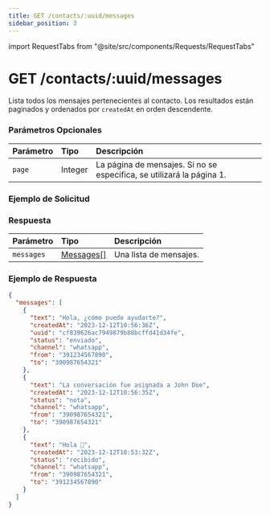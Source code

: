 ```yaml
---
title: GET /contacts/:uuid/messages
sidebar_position: 3
---
```


import RequestTabs from "@site/src/components/Requests/RequestTabs"

# GET /contacts/:uuid/messages

Lista todos los mensajes pertenecientes al contacto. Los resultados están paginados y ordenados por `createdAt` en orden descendente.

### Parámetros Opcionales

| Parámetro | Tipo    | Descripción                                                           |
| :-------- | :------ | :-------------------------------------------------------------------- |
| `page`    | Integer | La página de mensajes. Si no se especifica, se utilizará la página 1. |

### Ejemplo de Solicitud

<RequestTabs endpoint='contacts_api' request="get_contact_messages"/>

### Respuesta

| Parámetro  | Tipo                                              | Descripción            |
| :--------- | :------------------------------------------------ | :--------------------- |
| `messages` | [Messages[]](/api/reference/object_types/message) | Una lista de mensajes. |

### Ejemplo de Respuesta

```json title=response.json
{
  "messages": [
    {
      "text": "Hola, ¿cómo puedo ayudarte?",
      "createdAt": "2023-12-12T10:56:36Z",
      "uuid": "cf839626ac7949879b88bcffd41d34fe",
      "status": "enviado",
      "channel": "whatsapp",
      "from": "391234567890",
      "to": "390987654321"
    },
    {
      "text": "La conversación fue asignada a John Doe",
      "createdAt": "2023-12-12T10:56:35Z",
      "status": "nota",
      "channel": "whatsapp",
      "from": "390987654321",
      "to": "390987654321"
    },
    {
      "text": "Hola 👋",
      "createdAt": "2023-12-12T10:53:32Z",
      "status": "recibido",
      "channel": "whatsapp",
      "from": "390987654321",
      "to": "391234567890"
    }
  ]
}
```
